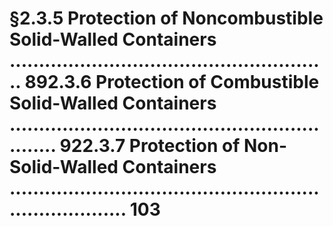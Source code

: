 # §2.3.5 Protection of Noncombustible Solid-Walled Containers ....................................................... 892.3.6 Protection of Combustible Solid-Walled Containers ............................................................. 922.3.7 Protection of Non-Solid-Walled Containers ......................................................................... 103


